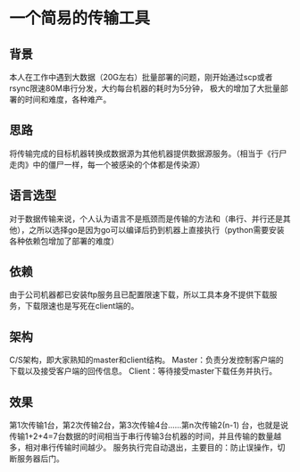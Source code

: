 # 一个简易的传输工具
## 背景
本人在工作中遇到大数据（20G左右）批量部署的问题，刚开始通过scp或者rsync限速80M串行分发，大约每台机器的耗时为5分钟，
极大的增加了大批量部署的时间和难度，各种难产。
## 思路
将传输完成的目标机器转换成数据源为其他机器提供数据源服务。（相当于《行尸走肉》中的僵尸一样，每一个被感染的个体都是传染源）
## 语言选型
对于数据传输来说，个人认为语言不是瓶颈而是传输的方法和（串行、并行还是其他），之所以选择go是因为go可以编译后扔到机器上直接执行（python需要安装各种依赖包增加了部署的难度）
## 依赖
由于公司机器都已安装ftp服务且已配置限速下载，所以工具本身不提供下载服务，下载限速也是写死在client端的。
## 架构
C/S架构，即大家熟知的master和client结构。
Master：负责分发控制客户端的下载以及接受客户端的回传信息。
Client：等待接受master下载任务并执行。
## 效果
第1次传输1台，第2次传输2台，第3次传输4台……第n次传输2(n-1)
台，也就是说传输1+2+4=7台数据的时间相当于串行传输3台机器的时间，并且传输的数量越多，相对串行传输时间越少。
服务执行完自动退出，主要目的：防止误操作，切断服务器后门。
